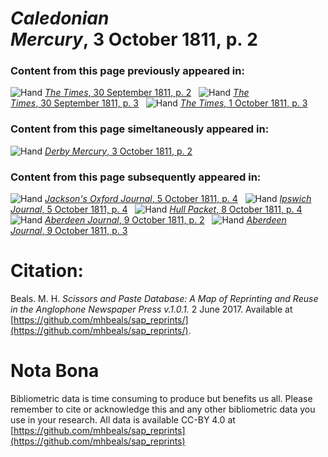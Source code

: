# *Caledonian Mercury*, 3 October 1811, p. 2  
  
### Content from this page previously appeared in:  
![Hand](http://scissorsandpaste.net/wp-content/uploads/2017/06/smallhandpointer.png) [*The Times*, 30 September 1811, p. 2](https://mhbeals.github.io/sap_html/The-Times/The-Times-30-September-1811-p-2)  
![Hand](http://scissorsandpaste.net/wp-content/uploads/2017/06/smallhandpointer.png) [*The Times*, 30 September 1811, p. 3](https://mhbeals.github.io/sap_html/The-Times/The-Times-30-September-1811-p-3)  
![Hand](http://scissorsandpaste.net/wp-content/uploads/2017/06/smallhandpointer.png) [*The Times*, 1 October 1811, p. 3](https://mhbeals.github.io/sap_html/The-Times/The-Times-1-October-1811-p-3)  
  
### Content from this page simeltaneously appeared in:  
![Hand](http://scissorsandpaste.net/wp-content/uploads/2017/06/smallhandpointer.png) [*Derby Mercury*, 3 October 1811, p. 2](https://mhbeals.github.io/sap_html/Derby-Mercury/Derby-Mercury-3-October-1811-p-2)  
  
### Content from this page subsequently appeared in:  
![Hand](http://scissorsandpaste.net/wp-content/uploads/2017/06/smallhandpointer.png) [*Jackson's Oxford Journal*, 5 October 1811, p. 4](https://mhbeals.github.io/sap_html/Jackson's-Oxford-Journal/Jackson's-Oxford-Journal-5-October-1811-p-4)  
![Hand](http://scissorsandpaste.net/wp-content/uploads/2017/06/smallhandpointer.png) [*Ipswich Journal*, 5 October 1811, p. 4](https://mhbeals.github.io/sap_html/Ipswich-Journal/Ipswich-Journal-5-October-1811-p-4)  
![Hand](http://scissorsandpaste.net/wp-content/uploads/2017/06/smallhandpointer.png) [*Hull Packet*, 8 October 1811, p. 4](https://mhbeals.github.io/sap_html/Hull-Packet/Hull-Packet-8-October-1811-p-4)  
![Hand](http://scissorsandpaste.net/wp-content/uploads/2017/06/smallhandpointer.png) [*Aberdeen Journal*, 9 October 1811, p. 2](https://mhbeals.github.io/sap_html/Aberdeen-Journal/Aberdeen-Journal-9-October-1811-p-2)  
![Hand](http://scissorsandpaste.net/wp-content/uploads/2017/06/smallhandpointer.png) [*Aberdeen Journal*, 9 October 1811, p. 3](https://mhbeals.github.io/sap_html/Aberdeen-Journal/Aberdeen-Journal-9-October-1811-p-3)  


# Citation: 

Beals. M. H. *Scissors and Paste Database: A Map of Reprinting and Reuse in the Anglophone Newspaper Press v.1.0.1.* 2 June 2017. Available at [https://github.com/mhbeals/sap_reprints/](https://github.com/mhbeals/sap_reprints/). 

# Nota Bona

Bibliometric data is time consuming to produce but benefits us all. Please remember to cite or acknowledge this and any other bibliometric data you use in your research. All data is available CC-BY 4.0 at [https://github.com/mhbeals/sap_reprints](https://github.com/mhbeals/sap_reprints)